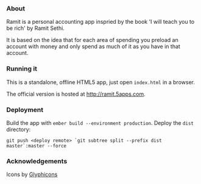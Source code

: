 ### About

Ramit is a personal accounting app inspried by the book 'I will teach you to be rich' by Ramit Sethi.

It is based on the idea that for each area of spending you preload an account with money and only spend as much of it as you have in that account.

### Running it

This is a standalone, offline HTML5 app, just open `index.html` in a browser.

The official version is hosted at http://ramit.5apps.com.

### Deployment

Build the app with `ember build --environment production`. Deploy the `dist` directory:

    git push <deploy remote> `git subtree split --prefix dist master`:master --force

### Acknowledgements

Icons by [Glyphicons](http://glyphicons.com/)
